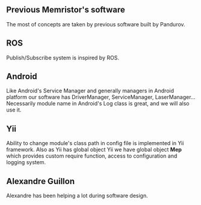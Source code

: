 ## Previous Memristor's software
The most of concepts are taken by previous software built by Pandurov.

## ROS
Publish/Subscribe system is inspired by ROS.

## Android 
Like Android's Service Manager and generally managers in Android platform 
our software has DriverManager, ServiceManager, LaserManager...
Necessarily module name in Android's Log class is great, and we will
also use it.
 
## Yii
Ability to change module's class path in config file is implemented in 
Yii framework. Also as Yii has global object Yii we have global object 
**Mep** which provides custom require function, access to configuration 
and logging system.

## Alexandre Guillon
Alexandre has been helping a lot during software design.